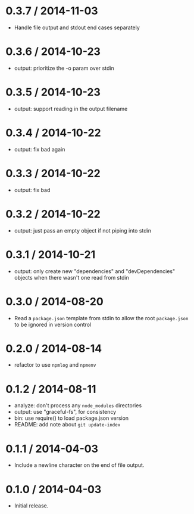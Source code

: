 
0.3.7 / 2014-11-03
==================

  * Handle file output and stdout end cases separately

0.3.6 / 2014-10-23
==================

 * output: prioritize the -o param over stdin

0.3.5 / 2014-10-23
==================

 * output: support reading in the output filename

0.3.4 / 2014-10-22
==================

 * output: fix bad again

0.3.3 / 2014-10-22
==================

 * output: fix bad

0.3.2 / 2014-10-22
==================

 * output: just pass an empty object if not piping into stdin

0.3.1 / 2014-10-21
==================

  * output: only create new "dependencies" and "devDependencies" objects when there wasn't one read from stdin

0.3.0 / 2014-08-20
==================

 * Read a `package.json` template from stdin to allow the root `package.json`
   to be ignored in version control

0.2.0 / 2014-08-14
==================

 * refactor to use `npmlog` and `npmenv`

0.1.2 / 2014-08-11
==================

 * analyze: don't process any `node_modules` directories
 * output: use "graceful-fs", for consistency
 * bin: use require() to load package.json version
 * README: add note about `git update-index`

0.1.1 / 2014-04-03
==================

 * Include a newline character on the end of file output.

0.1.0 / 2014-04-03
==================

 * Initial release.
